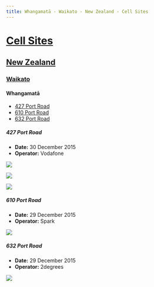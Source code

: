 ```yaml
---
title: Whangamatā - Waikato - New Zealand - Cell Sites
---
```


# [Cell Sites](../../)

## [New Zealand](../)

### [Waikato](./)

#### Whangamatā

* [427 Port Road](#427-port-road)
* [610 Port Road](#610-port-road)
* [632 Port Road](#632-port-road)

##### 427 Port Road

* **Date:** 30 December 2015
* **Operator:** Vodafone

![](https://f001.backblazeb2.com/file/CellSites/NZ/WKO/20151230-111003.jpg)

![](https://f001.backblazeb2.com/file/CellSites/NZ/WKO/20151230-111257.jpg)

![](https://f001.backblazeb2.com/file/CellSites/NZ/WKO/20151230-111125.jpg)

##### 610 Port Road

* **Date:** 29 December 2015
* **Operator:** Spark

![](https://f001.backblazeb2.com/file/CellSites/NZ/WKO/20151229-162706.jpg)

##### 632 Port Road

* **Date:** 29 December 2015
* **Operator:** 2degrees

![](https://f001.backblazeb2.com/file/CellSites/NZ/WKO/20151229-162930.jpg)
